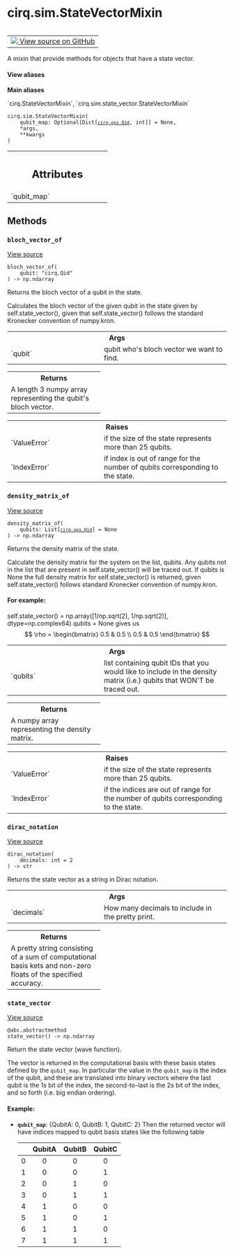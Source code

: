 <div itemscope itemtype="http://developers.google.com/ReferenceObject">
<meta itemprop="name" content="cirq.sim.StateVectorMixin" />
<meta itemprop="path" content="Stable" />
<meta itemprop="property" content="__init__"/>
<meta itemprop="property" content="bloch_vector_of"/>
<meta itemprop="property" content="density_matrix_of"/>
<meta itemprop="property" content="dirac_notation"/>
<meta itemprop="property" content="state_vector"/>
</div>

# cirq.sim.StateVectorMixin

<!-- Insert buttons and diff -->

<table class="tfo-notebook-buttons tfo-api" align="left">

<td>
  <a target="_blank" href="https://github.com/quantumlib/cirq/tree/master/cirq/sim/state_vector.py">
    <img src="https://www.tensorflow.org/images/GitHub-Mark-32px.png" />
    View source on GitHub
  </a>
</td>
</table>



A mixin that provide methods for objects that have a state vector.

<section class="expandable">
  <h4 class="showalways">View aliases</h4>
  <p>
<b>Main aliases</b>
<p>`cirq.StateVectorMixin`, `cirq.sim.state_vector.StateVectorMixin`</p>
</p>
</section>

<pre class="devsite-click-to-copy prettyprint lang-py tfo-signature-link">
<code>cirq.sim.StateVectorMixin(
    qubit_map: Optional[Dict[<a href="../../cirq/ops/Qid.md"><code>cirq.ops.Qid</code></a>, int]] = None,
    *args,
    **kwargs
)
</code></pre>



<!-- Placeholder for "Used in" -->
    



<!-- Tabular view -->
 <table class="responsive fixed orange">
<colgroup><col width="214px"><col></colgroup>
<tr><th colspan="2"><h2 class="add-link">Attributes</h2></th></tr>

<tr>
<td>
`qubit_map`
</td>
<td>

</td>
</tr>
</table>



## Methods

<h3 id="bloch_vector_of"><code>bloch_vector_of</code></h3>

<a target="_blank" href="https://github.com/quantumlib/cirq/tree/master/cirq/sim/state_vector.py">View source</a>

<pre class="devsite-click-to-copy prettyprint lang-py tfo-signature-link">
<code>bloch_vector_of(
    qubit: "cirq.Qid"
) -> np.ndarray
</code></pre>

Returns the bloch vector of a qubit in the state.

Calculates the bloch vector of the given qubit
in the state given by self.state_vector(), given that
self.state_vector() follows the standard Kronecker convention of
numpy.kron.

<!-- Tabular view -->
 <table class="responsive fixed orange">
<colgroup><col width="214px"><col></colgroup>
<tr><th colspan="2">Args</th></tr>

<tr>
<td>
`qubit`
</td>
<td>
qubit who's bloch vector we want to find.
</td>
</tr>
</table>



<!-- Tabular view -->
 <table class="responsive fixed orange">
<colgroup><col width="214px"><col></colgroup>
<tr><th colspan="2">Returns</th></tr>
<tr class="alt">
<td colspan="2">
A length 3 numpy array representing the qubit's bloch vector.
</td>
</tr>

</table>



<!-- Tabular view -->
 <table class="responsive fixed orange">
<colgroup><col width="214px"><col></colgroup>
<tr><th colspan="2">Raises</th></tr>

<tr>
<td>
`ValueError`
</td>
<td>
if the size of the state represents more than 25 qubits.
</td>
</tr><tr>
<td>
`IndexError`
</td>
<td>
if index is out of range for the number of qubits
corresponding to the state.
</td>
</tr>
</table>



<h3 id="density_matrix_of"><code>density_matrix_of</code></h3>

<a target="_blank" href="https://github.com/quantumlib/cirq/tree/master/cirq/sim/state_vector.py">View source</a>

<pre class="devsite-click-to-copy prettyprint lang-py tfo-signature-link">
<code>density_matrix_of(
    qubits: List[<a href="../../cirq/ops/Qid.md"><code>cirq.ops.Qid</code></a>] = None
) -> np.ndarray
</code></pre>

Returns the density matrix of the state.

Calculate the density matrix for the system on the list, qubits.
Any qubits not in the list that are present in self.state_vector() will
be traced out. If qubits is None the full density matrix for
self.state_vector() is returned, given self.state_vector() follows
standard Kronecker convention of numpy.kron.

#### For example:


self.state_vector() = np.array([1/np.sqrt(2), 1/np.sqrt(2)],
    dtype=np.complex64)
qubits = None
gives us
    $$
    \rho = \begin{bmatrix}
                0.5 & 0.5 \\
                0.5 & 0.5
            \end{bmatrix}
    $$

<!-- Tabular view -->
 <table class="responsive fixed orange">
<colgroup><col width="214px"><col></colgroup>
<tr><th colspan="2">Args</th></tr>

<tr>
<td>
`qubits`
</td>
<td>
list containing qubit IDs that you would like
to include in the density matrix (i.e.) qubits that WON'T
be traced out.
</td>
</tr>
</table>



<!-- Tabular view -->
 <table class="responsive fixed orange">
<colgroup><col width="214px"><col></colgroup>
<tr><th colspan="2">Returns</th></tr>
<tr class="alt">
<td colspan="2">
A numpy array representing the density matrix.
</td>
</tr>

</table>



<!-- Tabular view -->
 <table class="responsive fixed orange">
<colgroup><col width="214px"><col></colgroup>
<tr><th colspan="2">Raises</th></tr>

<tr>
<td>
`ValueError`
</td>
<td>
if the size of the state represents more than 25 qubits.
</td>
</tr><tr>
<td>
`IndexError`
</td>
<td>
if the indices are out of range for the number of qubits
corresponding to the state.
</td>
</tr>
</table>



<h3 id="dirac_notation"><code>dirac_notation</code></h3>

<a target="_blank" href="https://github.com/quantumlib/cirq/tree/master/cirq/sim/state_vector.py">View source</a>

<pre class="devsite-click-to-copy prettyprint lang-py tfo-signature-link">
<code>dirac_notation(
    decimals: int = 2
) -> str
</code></pre>

Returns the state vector as a string in Dirac notation.


<!-- Tabular view -->
 <table class="responsive fixed orange">
<colgroup><col width="214px"><col></colgroup>
<tr><th colspan="2">Args</th></tr>

<tr>
<td>
`decimals`
</td>
<td>
How many decimals to include in the pretty print.
</td>
</tr>
</table>



<!-- Tabular view -->
 <table class="responsive fixed orange">
<colgroup><col width="214px"><col></colgroup>
<tr><th colspan="2">Returns</th></tr>
<tr class="alt">
<td colspan="2">
A pretty string consisting of a sum of computational basis kets
and non-zero floats of the specified accuracy.
</td>
</tr>

</table>



<h3 id="state_vector"><code>state_vector</code></h3>

<a target="_blank" href="https://github.com/quantumlib/cirq/tree/master/cirq/sim/state_vector.py">View source</a>

<pre class="devsite-click-to-copy prettyprint lang-py tfo-signature-link">
<code>@abc.abstractmethod</code>
<code>state_vector() -> np.ndarray
</code></pre>

Return the state vector (wave function).

The vector is returned in the computational basis with these basis
states defined by the `qubit_map`. In particular the value in the
`qubit_map` is the index of the qubit, and these are translated into
binary vectors where the last qubit is the 1s bit of the index, the
second-to-last is the 2s bit of the index, and so forth (i.e. big
endian ordering).

#### Example:


* <b>`qubit_map`</b>: {QubitA: 0, QubitB: 1, QubitC: 2}
Then the returned vector will have indices mapped to qubit basis
states like the following table

   |     | QubitA | QubitB | QubitC |
   | :-: | :----: | :----: | :----: |
   |  0  |   0    |   0    |   0    |
   |  1  |   0    |   0    |   1    |
   |  2  |   0    |   1    |   0    |
   |  3  |   0    |   1    |   1    |
   |  4  |   1    |   0    |   0    |
   |  5  |   1    |   0    |   1    |
   |  6  |   1    |   1    |   0    |
   |  7  |   1    |   1    |   1    |




